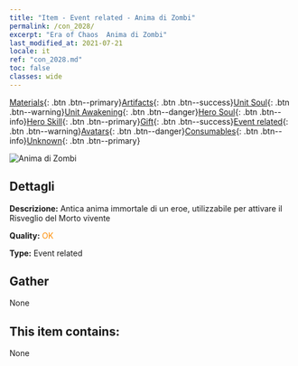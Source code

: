 ```yaml
---
title: "Item - Event related - Anima di Zombi"
permalink: /con_2028/
excerpt: "Era of Chaos  Anima di Zombi"
last_modified_at: 2021-07-21
locale: it
ref: "con_2028.md"
toc: false
classes: wide
---
```

 [Materials](/ItemsIT/){: .btn .btn--primary}[Artifacts](/ItemsIT/Artifacts/){: .btn .btn--success}[Unit Soul](/ItemsIT/UnitSoul/){: .btn .btn--warning}[Unit Awakening](/ItemsIT/UnitAwakening/){: .btn .btn--danger}[Hero Soul](/ItemsIT/HeroSoul/){: .btn .btn--info}[Hero Skill](/ItemsIT/HeroSkill/){: .btn .btn--primary}[Gift](/ItemsIT/Gift/){: .btn .btn--success}[Event related](/ItemsIT/Events/){: .btn .btn--warning}[Avatars](/ItemsIT/Avatars/){: .btn .btn--danger}[Consumables](/ItemsIT/Consumables/){: .btn .btn--info}[Unknown](/ItemsIT/Unknown/){: .btn .btn--primary}

 ![Anima di Zombi](/images/t/juexing_302.png)

## Dettagli
 **Descrizione:** Antica anima immortale di un eroe, utilizzabile per attivare il Risveglio del Morto vivente

 **Quality:** <span style="color: #FF8C00">OK</span>

 **Type:** Event related

## Gather

  None

## This item contains:

  None

